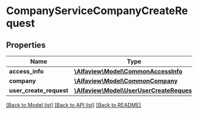 # CompanyServiceCompanyCreateRequest

## Properties
Name | Type | Description | Notes
------------ | ------------- | ------------- | -------------
**access_info** | [**\Alfaview\Model\CommonAccessInfo**](CommonAccessInfo.md) |  | [optional] 
**company** | [**\Alfaview\Model\CommonCompany**](CommonCompany.md) |  | [optional] 
**user_create_request** | [**\Alfaview\Model\UserUserCreateRequest**](UserUserCreateRequest.md) |  | [optional] 

[[Back to Model list]](../README.md#documentation-for-models) [[Back to API list]](../README.md#documentation-for-api-endpoints) [[Back to README]](../README.md)


